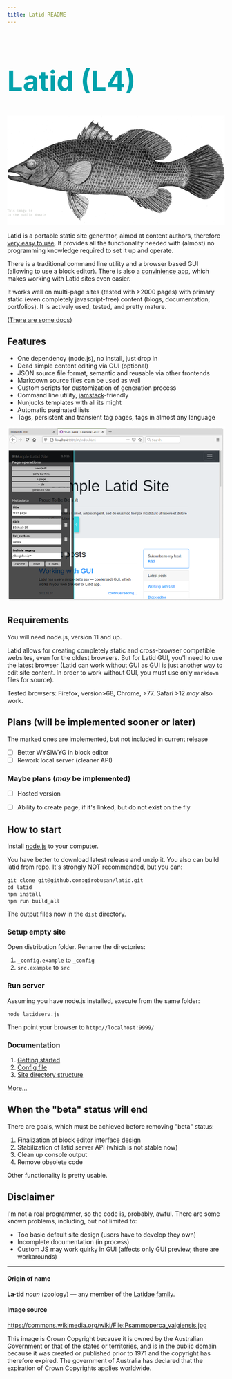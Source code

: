 ```yaml
---
title: Latid README
---
```

<span style='color:#00a1ab'>
<h1 style='font-size:4rem'> Latid (L4)</h1>
</span>

![Latid](docs/pix/readme_image.png)

Latid is a portable static site generator, aimed at content authors, 
therefore [very easy to use](docs/en/required_knowledge.md).  It provides all the functionality needed with (almost) no programming knowledge required to set it up and operate.

There is a traditional command line utility and a browser based GUI (allowing to use a block editor). There is also a [convinience app](https://github.com/girobusan/latid-browser), which makes working with Latid sites even easier.

It works well on multi-page sites (tested with >2000 pages) with primary static (even completely javascript-free) content (blogs, documentation, portfolios). It is actively used, tested, and pretty mature.

([There are some docs](docs/en/index.md))

## Features

- One dependency (node.js), no install, just drop in
- Dead simple content editing via GUI (optional)
- JSON source file format, semantic and reusable via other frontends
- Markdown source files can be used as well
- Custom scripts for customization of generation process
- Command line utility, [jamstack](https://jamstack.org)-friendly
- Nunjucks templates with all its might
- Automatic paginated lists
- Tags, persistent and transient tag pages, tags in almost any language

![screenshot](docs/pix/readme_cover.png) 

## Requirements

You will need node.js, version 11 and up.

Latid allows for creating completely static and cross-browser compatible websites, even for the oldest browsers. But for Latid GUI, you'll need to use the latest browser (Latid can work without GUI as GUI is just another way to edit site content. In order to work without GUI, you must use only `markdown` files for source). 

Tested browsers: Firefox, version>68, Chrome, >77. Safari >12 _may_ also work. 

## Plans (will be implemented sooner or later)
The marked ones are implemented, but not included in current release

- [ ] Better WYSIWYG in block editor
- [ ] Rework local server (cleaner API)

### Maybe plans (_may_ be implemented)

- [ ] Hosted version 
- [ ] Ability to create page, if it's linked, but do not exist on the fly


## How to start 

Install [node.js](https://nodejs.org) to your computer.

You have better to download latest release and unzip it. You also can build
latid from repo. It's strongly NOT recommended, but you can:

    git clone git@github.com:girobusan/latid.git
    cd latid 
    npm install
    npm run build_all

The output files now in the `dist` directory.


### Setup empty site

Open distribution folder. Rename the directories:

1. `_config.example` to `_config`
2. `src.example` to `src`

### Run server

Assuming you have node.js installed, execute from the same folder:

    node latidserv.js

Then point your browser to `http://localhost:9999/` 

### Documentation

1. [Getting started](docs/en/gettingstarted.md)
2. [Config file](docs/en/settings_toml.md)
2. [Site directory structure](docs/en/site_directory_structure.md)

[More...](docs/en/index.md) 

## When the "beta" status will end

There are goals, which must be achieved before removing "beta" status:

1. Finalization of block editor interface design
2. Stabilization of latid server API (which is not stable now)
3. Clean up console output
4. Remove obsolete code

Other functionality is pretty usable. 

## Disclaimer

I'm not a real programmer, so the code is, probably, awful. There are some
known problems, including, but not limited to:

- Too basic default site design (users have to develop they own)
- Incomplete documentation (in process)
- Custom JS may work quirky in GUI (affects only GUI preview, there are workarounds)

---

#### Origin of name

**La·tid**  *noun* (zoology) — any member of the 
[Latidae family](https://en.wikipedia.org/wiki/Latidae).

#### Image source

https://commons.wikimedia.org/wiki/File:Psammoperca_vaigiensis.jpg

This image is Crown Copyright because it is owned by the Australian Government 
or that of the states or territories, and is in the public domain because 
it was created or published prior to 1971 and the copyright has therefore 
expired. The government of Australia has declared that the expiration 
of Crown Copyrights applies worldwide.

